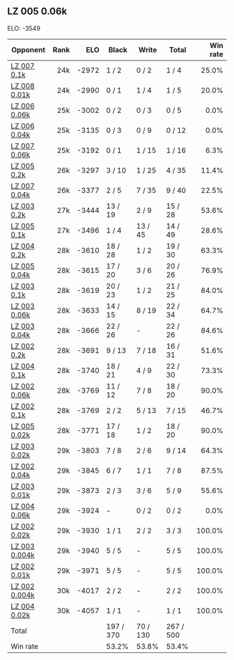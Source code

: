 ## LZ 005 0.06k ##

ELO: -3549

Opponent | Rank | ELO | Black | Write | Total | Win rate
---------|-----:|----:|-------|-------|-------|-------:
[LZ 007 0.1k](LZ%20007%200.1k.md) | 24k | -2972 | 1 / 2 | 0 / 2 | 1 / 4 | 25.0%
[LZ 008 0.01k](LZ%20008%200.01k.md) | 24k | -2990 | 0 / 1 | 1 / 4 | 1 / 5 | 20.0%
[LZ 006 0.06k](LZ%20006%200.06k.md) | 25k | -3002 | 0 / 2 | 0 / 3 | 0 / 5 | 0.0%
[LZ 006 0.04k](LZ%20006%200.04k.md) | 25k | -3135 | 0 / 3 | 0 / 9 | 0 / 12 | 0.0%
[LZ 007 0.06k](LZ%20007%200.06k.md) | 25k | -3192 | 0 / 1 | 1 / 15 | 1 / 16 | 6.3%
[LZ 005 0.2k](LZ%20005%200.2k.md) | 26k | -3297 | 3 / 10 | 1 / 25 | 4 / 35 | 11.4%
[LZ 007 0.04k](LZ%20007%200.04k.md) | 26k | -3377 | 2 / 5 | 7 / 35 | 9 / 40 | 22.5%
[LZ 003 0.2k](LZ%20003%200.2k.md) | 27k | -3444 | 13 / 19 | 2 / 9 | 15 / 28 | 53.6%
[LZ 005 0.1k](LZ%20005%200.1k.md) | 27k | -3496 | 1 / 4 | 13 / 45 | 14 / 49 | 28.6%
[LZ 004 0.2k](LZ%20004%200.2k.md) | 28k | -3610 | 18 / 28 | 1 / 2 | 19 / 30 | 63.3%
[LZ 005 0.04k](LZ%20005%200.04k.md) | 28k | -3615 | 17 / 20 | 3 / 6 | 20 / 26 | 76.9%
[LZ 003 0.1k](LZ%20003%200.1k.md) | 28k | -3619 | 20 / 23 | 1 / 2 | 21 / 25 | 84.0%
[LZ 003 0.06k](LZ%20003%200.06k.md) | 28k | -3633 | 14 / 15 | 8 / 19 | 22 / 34 | 64.7%
[LZ 003 0.04k](LZ%20003%200.04k.md) | 28k | -3666 | 22 / 26 | - | 22 / 26 | 84.6%
[LZ 002 0.2k](LZ%20002%200.2k.md) | 28k | -3691 | 9 / 13 | 7 / 18 | 16 / 31 | 51.6%
[LZ 004 0.1k](LZ%20004%200.1k.md) | 28k | -3740 | 18 / 21 | 4 / 9 | 22 / 30 | 73.3%
[LZ 002 0.06k](LZ%20002%200.06k.md) | 28k | -3769 | 11 / 12 | 7 / 8 | 18 / 20 | 90.0%
[LZ 002 0.1k](LZ%20002%200.1k.md) | 28k | -3769 | 2 / 2 | 5 / 13 | 7 / 15 | 46.7%
[LZ 005 0.02k](LZ%20005%200.02k.md) | 28k | -3771 | 17 / 18 | 1 / 2 | 18 / 20 | 90.0%
[LZ 003 0.02k](LZ%20003%200.02k.md) | 29k | -3803 | 7 / 8 | 2 / 6 | 9 / 14 | 64.3%
[LZ 002 0.04k](LZ%20002%200.04k.md) | 29k | -3845 | 6 / 7 | 1 / 1 | 7 / 8 | 87.5%
[LZ 003 0.01k](LZ%20003%200.01k.md) | 29k | -3873 | 2 / 3 | 3 / 6 | 5 / 9 | 55.6%
[LZ 004 0.06k](LZ%20004%200.06k.md) | 29k | -3924 | - | 0 / 2 | 0 / 2 | 0.0%
[LZ 002 0.02k](LZ%20002%200.02k.md) | 29k | -3930 | 1 / 1 | 2 / 2 | 3 / 3 | 100.0%
[LZ 003 0.004k](LZ%20003%200.004k.md) | 29k | -3940 | 5 / 5 | - | 5 / 5 | 100.0%
[LZ 002 0.01k](LZ%20002%200.01k.md) | 29k | -3971 | 5 / 5 | - | 5 / 5 | 100.0%
[LZ 002 0.004k](LZ%20002%200.004k.md) | 30k | -4017 | 2 / 2 | - | 2 / 2 | 100.0%
[LZ 004 0.02k](LZ%20004%200.02k.md) | 30k | -4057 | 1 / 1 | - | 1 / 1 | 100.0%
Total | | | 197 / 370 | 70 / 130 | 267 / 500 | 
Win rate| | | 53.2% | 53.8% | 53.4% | 
